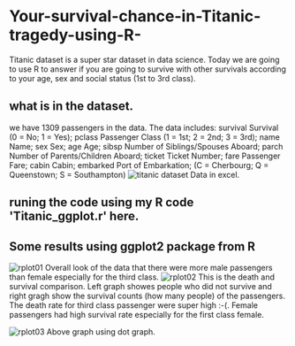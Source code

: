 # Your-survival-chance-in-Titanic-tragedy-using-R-
Titanic dataset is a super star dataset in data science. Today we are going to use R to answer if you are going to survive with other survivals according to your age, sex and social status (1st to 3rd class).
## what is in the dataset. 
we have 1309 passengers in the data. The data includes:
survival        Survival
                (0 = No; 1 = Yes);
pclass          Passenger Class
                (1 = 1st; 2 = 2nd; 3 = 3rd);
name            Name;
sex             Sex;
age             Age;
sibsp           Number of Siblings/Spouses Aboard;
parch           Number of Parents/Children Aboard;
ticket          Ticket Number;
fare            Passenger Fare;
cabin           Cabin;
embarked        Port of Embarkation;
                (C = Cherbourg; Q = Queenstown; S = Southampton)
![titanic dataset](https://cloud.githubusercontent.com/assets/14057932/15988172/d629be50-300b-11e6-8628-15f5036f8371.png)
Data in excel. 
## runing the code using my R code 'Titanic_ggplot.r' here.
## Some results using ggplot2 package from R
![rplot01](https://cloud.githubusercontent.com/assets/14057932/15988180/0273a278-300c-11e6-87b7-2c5ae899c7cc.png)
Overall look of the data that there were more male passengers than female especially for the third class.
![rplot02](https://cloud.githubusercontent.com/assets/14057932/15988181/050793be-300c-11e6-9532-772aad355623.png)
This is the death and survival comparison. Left graph showes people who did not survive and right gragh show the survival counts (how many people) of the passengers. 
The death rate for third class passenger were super high :-(. Female passengers had high survival rate especially for the first class female. 

![rplot03](https://cloud.githubusercontent.com/assets/14057932/15988182/0710921e-300c-11e6-8b77-386b6bf49ab4.png)
Above graph using dot graph. 

